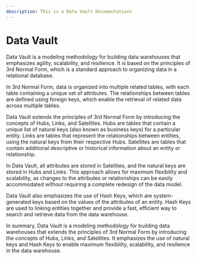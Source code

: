 ```yaml
---
description: This is a Data Vault Documentations
---
```


# Data Vault

Data Vault is a modeling methodology for building data warehouses that emphasizes agility, scalability, and resilience. It is based on the principles of 3rd Normal Form, which is a standard approach to organizing data in a relational database.

In 3rd Normal Form, data is organized into multiple related tables, with each table containing a unique set of attributes. The relationships between tables are defined using foreign keys, which enable the retrieval of related data across multiple tables.

Data Vault extends the principles of 3rd Normal Form by introducing the concepts of Hubs, Links, and Satellites. Hubs are tables that contain a unique list of natural keys (also known as business keys) for a particular entity. Links are tables that represent the relationships between entities, using the natural keys from their respective Hubs. Satellites are tables that contain additional descriptive or historical information about an entity or relationship.

In Data Vault, all attributes are stored in Satellites, and the natural keys are stored in Hubs and Links. This approach allows for maximum flexibility and scalability, as changes to the attributes or relationships can be easily accommodated without requiring a complete redesign of the data model.

Data Vault also emphasizes the use of Hash Keys, which are system-generated keys based on the values of the attributes of an entity. Hash Keys are used to linking entities together and provide a fast, efficient way to search and retrieve data from the data warehouse.

In summary, Data Vault is a modeling methodology for building data warehouses that extends the principles of 3rd Normal Form by introducing the concepts of Hubs, Links, and Satellites. It emphasizes the use of natural keys and Hash Keys to enable maximum flexibility, scalability, and resilience in the data warehouse.
